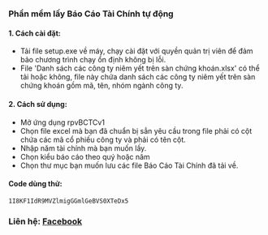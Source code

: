 #
### Phần mềm lấy Báo Cáo Tài Chính tự động

#### 1. Cách cài đặt:
 - Tải file setup.exe về máy, chạy cài đặt với quyền quản trị viên để đảm bảo chương trình chạy ổn định không bị lỗi.
 - File 'Danh sách các công ty niêm yết trên sàn chứng khoán.xlsx' có thể tải hoặc không, file này chứa danh sách các công ty niêm yết trên sàn chứng khoán gồm mã, tên, nhóm ngành công ty.

#### 2. Cách sử dụng:
 - Mở ứng dụng rpvBCTCv1
 - Chọn file excel mà bạn đã chuẩn bị sẳn yêu cầu trong file phải có cột chứa các mã cổ phiếu công ty và phải có tên cột.
 - Nhập năm tài chính mà bạn muốn lấy.
 - Chọn kiểu báo cáo theo quý hoặc năm
 - Chọn thư mục bạn muốn lưu các file Báo Cáo Tài Chính đã tải về.
#### Code dùng thử:
``1I8KF1IdR9MVZlmigGGmlGeBVS0XTeDx5``


### Liên hệ: [Facebook](https://www.facebook.com/phuc.binh.3839/)
